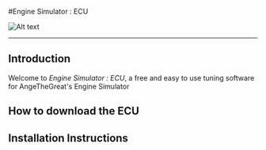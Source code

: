 #Engine Simulator : ECU

![Alt text](.png?raw=true)

---

## Introduction

Welcome to *Engine Simulator : ECU*, a free and easy to use tuning software for AngeTheGreat's Engine Simulator

## How to download the ECU 

## Installation Instructions
